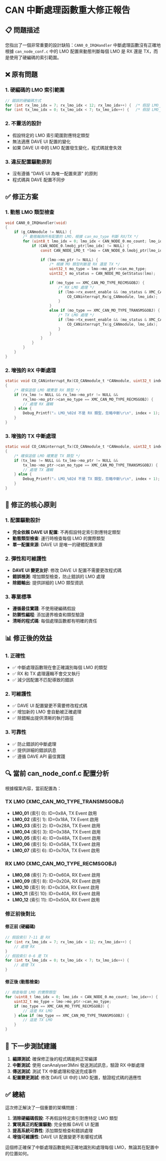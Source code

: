 # CAN 中斷處理函數重大修正報告

## 📋 問題描述

您指出了一個非常重要的設計缺陷：`CAN0_0_IRQHandler` 中斷處理函數沒有正確地根據 `can_node_conf.c` 中的 LMO 配置來動態判斷每個 LMO 是 RX 還是 TX，而是使用了硬編碼的索引範圍。

## ❌ 原有問題

### 1. 硬編碼的 LMO 索引範圍
```c
// 錯誤的硬編碼方式
for (int rx_lmo_idx = 7; rx_lmo_idx < 12; rx_lmo_idx++) {  /* 假設 LMO_08-LMO_12 是 RX */
for (int tx_lmo_idx = 0; tx_lmo_idx < 7; tx_lmo_idx++) {   /* 假設 LMO_01-LMO_07 是 TX */
```

### 2. 不靈活的設計
- 假設特定的 LMO 索引範圍對應特定類型
- 無法適應 DAVE UI 配置的變化
- 如果 DAVE UI 中的 LMO 配置發生變化，程式碼就會失效

### 3. 違反配置驅動原則
- 沒有遵循 "DAVE UI 為唯一配置來源" 的原則
- 程式碼與 DAVE 配置不同步

## ✅ 修正方案

### 1. 動態 LMO 類型檢查
```c
void CAN0_0_IRQHandler(void)
{
    if (g_CANmodule != NULL) {
        /* 動態輪詢所有配置的 LMO，根據 can_mo_type 判斷 RX/TX */
        for (uint8_t lmo_idx = 0; lmo_idx < CAN_NODE_0.mo_count; lmo_idx++) {
            if (CAN_NODE_0.lmobj_ptr[lmo_idx] != NULL) {
                const CAN_NODE_LMO_t *lmo = CAN_NODE_0.lmobj_ptr[lmo_idx];
                
                if (lmo->mo_ptr != NULL) {
                    /* 根據 MO 類型判斷是 RX 還是 TX */
                    uint32_t mo_type = lmo->mo_ptr->can_mo_type;
                    uint32_t mo_status = CAN_NODE_MO_GetStatus(lmo);
                    
                    if (mo_type == XMC_CAN_MO_TYPE_RECMSGOBJ) {
                        /* RX LMO 處理 */
                        if (lmo->rx_event_enable && (mo_status & XMC_CAN_MO_STATUS_RX_PENDING)) {
                            CO_CANinterrupt_Rx(g_CANmodule, lmo_idx);
                        }
                    }
                    else if (mo_type == XMC_CAN_MO_TYPE_TRANSMSGOBJ) {
                        /* TX LMO 處理 */
                        if (lmo->tx_event_enable && (mo_status & XMC_CAN_MO_STATUS_TX_PENDING)) {
                            CO_CANinterrupt_Tx(g_CANmodule, lmo_idx);
                        }
                    }
                }
            }
        }
    }
}
```

### 2. 增強的 RX 中斷處理
```c
static void CO_CANinterrupt_Rx(CO_CANmodule_t *CANmodule, uint32_t index)
{
    /* 確保這個 LMO 確實是 RX 類型 */
    if (rx_lmo != NULL && rx_lmo->mo_ptr != NULL &&
        rx_lmo->mo_ptr->can_mo_type == XMC_CAN_MO_TYPE_RECMSGOBJ) {
        // 處理 RX 邏輯
    } else {
        Debug_Printf("⚠️ LMO_%02d 不是 RX 類型，忽略中斷\r\n", index + 1);
    }
}
```

### 3. 增強的 TX 中斷處理
```c
static void CO_CANinterrupt_Tx(CO_CANmodule_t *CANmodule, uint32_t index)
{
    /* 確保這個 LMO 確實是 TX 類型 */
    if (tx_lmo != NULL && tx_lmo->mo_ptr != NULL &&
        tx_lmo->mo_ptr->can_mo_type == XMC_CAN_MO_TYPE_TRANSMSGOBJ) {
        // 處理 TX 邏輯
    } else {
        Debug_Printf("⚠️ LMO_%02d 不是 TX 類型，忽略中斷\r\n", index + 1);
    }
}
```

## 🎯 修正的核心原則

### 1. 配置驅動設計
- **完全依賴 DAVE UI 配置**: 不再假設特定索引對應特定類型
- **動態類型檢查**: 運行時檢查每個 LMO 的實際類型
- **單一配置來源**: DAVE UI 是唯一的硬體配置來源

### 2. 彈性和可維護性
- **DAVE UI 變更友好**: 修改 DAVE UI 配置不需要更改程式碼
- **錯誤檢測**: 增加類型檢查，防止錯誤的 LMO 處理
- **除錯輸出**: 提供詳細的 LMO 類型資訊

### 3. 專業標準
- **遵循最佳實踐**: 不使用硬編碼假設
- **防禦性編程**: 添加邊界檢查和類型驗證
- **清晰的程式碼**: 每個處理函數都有明確的責任

## 📊 修正後的效益

### 1. 正確性
- ✅ 中斷處理函數現在會正確識別每個 LMO 的類型
- ✅ RX 和 TX 處理邏輯不會交叉執行
- ✅ 減少因配置不匹配導致的錯誤

### 2. 可維護性
- ✅ DAVE UI 配置變更不需要修改程式碼
- ✅ 增加新的 LMO 會自動被正確處理
- ✅ 除錯輸出提供清晰的執行路徑

### 3. 可靠性
- ✅ 防止錯誤的中斷處理
- ✅ 提供詳細的錯誤訊息
- ✅ 遵循 DAVE API 最佳實踐

## 🔍 當前 can_node_conf.c 配置分析

根據檔案內容，當前配置為：

### TX LMO (XMC_CAN_MO_TYPE_TRANSMSGOBJ)
- **LMO_01** (索引 0): ID=0x8A, TX Event 啟用
- **LMO_02** (索引 1): ID=0x18A, TX Event 啟用
- **LMO_03** (索引 2): ID=0x28A, TX Event 啟用
- **LMO_04** (索引 3): ID=0x38A, TX Event 啟用
- **LMO_05** (索引 4): ID=0x48A, TX Event 啟用
- **LMO_06** (索引 5): ID=0x58A, TX Event 啟用
- **LMO_07** (索引 6): ID=0x70A, TX Event 啟用

### RX LMO (XMC_CAN_MO_TYPE_RECMSGOBJ)
- **LMO_08** (索引 7): ID=0x60A, RX Event 啟用
- **LMO_09** (索引 8): ID=0x20A, RX Event 啟用
- **LMO_10** (索引 9): ID=0x30A, RX Event 啟用
- **LMO_11** (索引 10): ID=0x40A, RX Event 啟用
- **LMO_12** (索引 11): ID=0x50A, RX Event 啟用

### 修正前後對比

#### 修正前 (硬編碼)
```c
// 假設索引 7-11 是 RX
for (int rx_lmo_idx = 7; rx_lmo_idx < 12; rx_lmo_idx++) {
    // 處理 RX
}
// 假設索引 0-6 是 TX  
for (int tx_lmo_idx = 0; tx_lmo_idx < 7; tx_lmo_idx++) {
    // 處理 TX
}
```

#### 修正後 (動態檢查)
```c
// 檢查每個 LMO 的實際類型
for (uint8_t lmo_idx = 0; lmo_idx < CAN_NODE_0.mo_count; lmo_idx++) {
    uint32_t mo_type = lmo->mo_ptr->can_mo_type;
    if (mo_type == XMC_CAN_MO_TYPE_RECMSGOBJ) {
        // 這是 RX LMO
    } else if (mo_type == XMC_CAN_MO_TYPE_TRANSMSGOBJ) {
        // 這是 TX LMO
    }
}
```

## 🚀 下一步測試建議

1. **編譯測試**: 確保修正後的程式碼能夠正常編譯
2. **中斷測試**: 使用 canAnalyser3Mini 發送測試訊息，驗證 RX 中斷處理
3. **傳送測試**: 測試 TX 中斷處理和發送完成事件
4. **配置變更測試**: 修改 DAVE UI 中的 LMO 配置，驗證程式碼的適應性

## ✅ 總結

這次修正解決了一個重要的架構問題：

1. **消除硬編碼假設**: 不再假設特定索引對應特定 LMO 類型
2. **實現真正的配置驅動**: 完全依賴 DAVE UI 配置
3. **提高系統可靠性**: 添加類型檢查和錯誤處理
4. **增強可維護性**: DAVE UI 配置變更不影響程式碼

這個修正確保了中斷處理函數能夠正確地識別和處理每個 LMO，無論其在配置中的位置如何。
